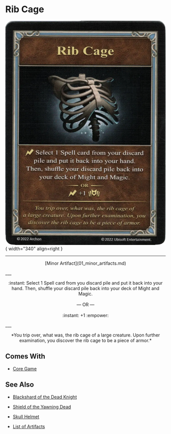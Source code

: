 # Rib Cage

![Rib Cage](../assets/artifacts_minor-rib_cage.webp){ width="340" align=right }
___
<p style="text-align: center;" markdown>[Minor Artifact](01_minor_artifacts.md)</p>
___
<p style="text-align: center;" markdown>:instant: Select 1 Spell card from you discard pile and put it back into your hand. Then, shuffle your discard pile back into your deck of Might and Magic.<br><br>— OR —<br><br>:instant: +1 :empower:</p>
___
<p style="text-align: center;" markdown>*You trip over, what was, the rib cage of a large creature. Upon further examination, you discover the rib cage to be a piece of armor.*</p>


## Comes With

- [Core Game](../content/core_game.md)


## See Also

- [Blackshard of the Dead Knight](blackshard_of_the_dead_knight.md)
- [Shield of the Yawning Dead](shield_of_the_yawning_dead.md)
- [Skull Helmet](skull_helmet.md)

- [List of Artifacts](index.md)
